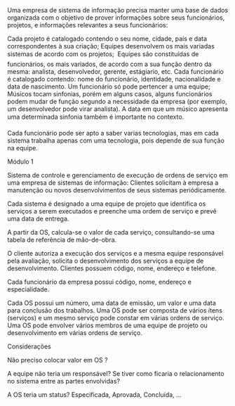 ﻿Uma empresa de sistema de informação precisa manter uma base de dados organizada com o objetivo de prover informações sobre seus funcionários, projetos, e informações relevantes a seus funcionários:

Cada projeto é catalogado contendo o seu nome, cidade, país e data correspondentes à sua criação; Equipes desenvolvem os mais variadas sistemas de acordo com os projetos; 
Equipes são constituídas de funcionários, os mais variados, de acordo com a sua função dentro da mesma: analista, desenvolvedor, gerente, estágiario, etc. 
Cada funcionário é catalogado contendo: nome do funcionário, identidade, nacionalidade e data de nascimento. Um funcionário só pode pertencer a uma equipe;
Músicos tocam sinfonias, porém em alguns casos, alguns funcionários podem mudar de função segundo a necessidade da empresa (por exemplo, um desenvolvedor pode virar analista). A 
data em que um músico apresenta uma determinada sinfonia também é importante no contexto. 

Cada funcionário pode ser apto a saber varias tecnologias, mas em cada sistema trabalha apenas com uma tecnologia, pois depende de sua função na equipe.



Módulo 1

Sistema de controle e gerenciamento de execução de ordens de serviço em uma empresa de sistemas de informação: Clientes solicitam à empresa a manutenção ou novos desenvolvimentos de seus sistemas periódicamente.

Cada sistema é designado a uma equipe de projeto que identifica os serviços a serem executados e preenche uma ordem de serviço e prevê uma data de entrega.

A partir da OS, calcula-se o valor de cada serviço, consultando-se uma tabela de referência de mão-de-obra.

O cliente autoriza a execução dos serviços e a mesma equipe responsável pela avaliação, solicita o desenvolvimento dos serviços a equipe de desenvolvimento.
Clientes possuem código, nome, endereço e telefone.

Cada funcionário da empresa possui código, nome, endereço e especialidade.

Cada OS possui um número, uma data de emissão, um valor e uma data para conclusão dos trabalhos. Uma OS pode ser composta de vários ítens (serviços) e 
um mesmo serviço pode constar em várias ordens de serviço. Uma OS pode envolver vários membros de uma equipe de projeto ou desenvolvimento em várias ordens de serviço. 

Considerações

Não preciso colocar valor em OS ?

A equipe não teria um responsável? Se tiver como ficaria o relacionamento no sistema entre as partes envolvidas?

A OS teria um status? 
Especificada, Aprovada, Concluída, ...